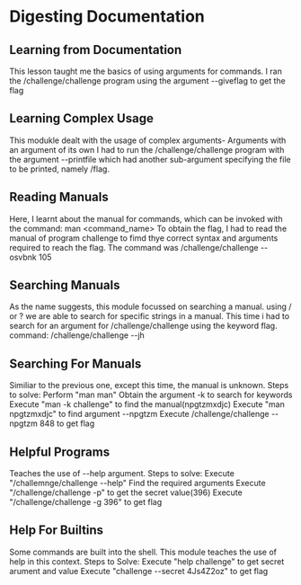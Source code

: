 # Digesting Documentation

  ## Learning from Documentation
  
  This lesson taught me the basics of using arguments for commands.
  I ran the /challenge/challenge program using the argument --giveflag
  to get the flag
  
  ## Learning Complex Usage
  
  This modukle dealt with the usage of complex arguments-
  Arguments with an argument of its own
  I had to run the /challenge/challenge program with the argument
  --printfile which had another sub-argument specifying the file to be
  printed, namely /flag.
  
  ## Reading Manuals
  
  Here, I learnt about the manual for commands, which can be invoked
  with the command: man <command_name>
  To obtain the flag, I had to read the manual of program challenge
  to fimd thye correct syntax and arguments required to reach the flag.
  The command was /challenge/challenge --osvbnk 105
  
  ## Searching Manuals
  
  As the name suggests, this module focussed on searching a manual.
  using / or ? we are able to search for specific strings in a 
  manual. This time i had to search for an argument for
  /challenge/challenge using the keyword flag.
  command: 
  /challenge/challenge --jh

  ## Searching For Manuals
  
  Similiar to the previous one, except this time, the manual is unknown.
  Steps to solve:
  Perform "man man"
  Obtain the argument -k to search for keywords
  Execute "man -k challenge" to find the manual(npgtzmxdjc)
  Execute "man npgtzmxdjc" to find argument --npgtzm
  Execute /challenge/challenge --npgtzm 848 to get flag
  
  ## Helpful Programs
  
  Teaches the use of --help argument.
  Steps to solve:
  Execute "/challemnge/challenge --help"
  Find the required arguments
  Execute "/challenge/challenge -p" to get the secret value(396)
  Execute "/challenge/challenge -g 396" to get flag
  
  ## Help For Builtins
  
  Some commands are built into the shell. This module teaches the
  use of help in this context.
  Steps to Solve:
  Execute "help challenge" to get secret arument and value
  Execute "challenge --secret 4Js4Z2oz" to get flag
